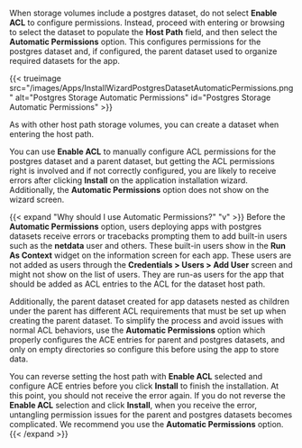 &NewLine;

When storage volumes include a postgres dataset, do not select **Enable ACL** to configure permissions.
Instead, proceed with entering or browsing to select the dataset to populate the **Host Path** field, and then select the **Automatic Permissions** option.
This configures permissions for the postgres dataset and, if configured, the parent dataset used to organize required datasets for the app.

{{< trueimage src="/images/Apps/InstallWizardPostgresDatasetAutomaticPermissions.png" alt="Postgres Storage Automatic Permissions" id="Postgres Storage Automatic Permissions" >}}

As with other host path storage volumes, you can create a dataset when entering the host path.

You can use **Enable ACL** to manually configure ACL permissions for the postgres dataset and a parent dataset, but getting the ACL permissions right is involved and if not correctly configured, you are likely to receive errors after clicking **Install** on the application installation wizard. Additionally, the **Automatic Permissions** option does not show on the wizard screen.

{{< expand "Why should I use Automatic Permissions?" "v" >}}
Before the **Automatic Permissions** option, users deploying apps with postgres datasets receive errors or tracebacks prompting them to add built-in users such as the **netdata** user and others.
These built-in users show in the **Run As Context** widget on the information screen for each app.
These users are not added as users through the **Credentials > Users > Add User** screen and might not show on the list of users. 
They are run-as users for the app that should be added as ACL entries to the ACL for the dataset host path.

Additionally, the parent dataset created for app datasets nested as children under the parent has different ACL requirements that must be set up when creating the parent dataset.
To simplify the process and avoid issues with normal ACL behaviors, use the **Automatic Permissions** option which properly configures the ACE entries for parent and postgres datasets, and only on empty directories so configure this before using the app to store data.

You can reverse setting the host path with **Enable ACL** selected and configure ACE entries before you click **Install** to finish the installation.
At this point, you should not receive the error again.
If you do not reverse the **Enable ACL** selection and click **Install**, when you receive the error, untangling permission issues for the parent and postgres datasets becomes complicated.
We recommend you use the **Automatic Permissions** option.
{{< /expand >}}
